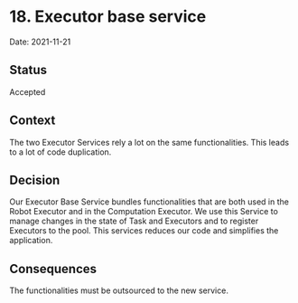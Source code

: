 # 18. Executor base service

Date: 2021-11-21

## Status

Accepted

## Context

The two Executor Services rely a lot on the same functionalities. This leads to a lot of code duplication.

## Decision

Our Executor Base Service bundles functionalities that are both used in the Robot Executor and in the Computation Executor. We use this Service to manage changes in the state of Task and Executors and to register Executors to the pool. This services reduces our code and simplifies the application.

## Consequences

The functionalities must be outsourced to the new service.

